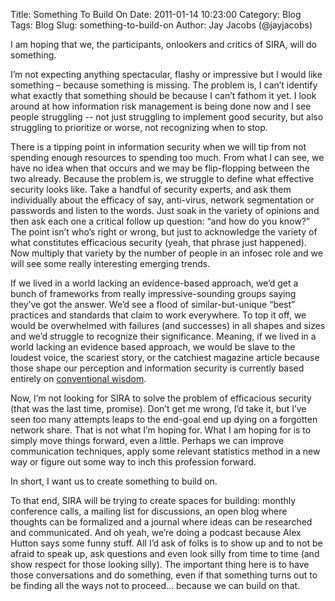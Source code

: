 Title: Something To Build On
Date: 2011-01-14 10:23:00
Category: Blog
Tags: Blog
Slug: something-to-build-on
Author: Jay Jacobs (@jayjacobs)

I am hoping that we, the participants, onlookers and critics of SIRA, will do something.

I’m not expecting anything spectacular, flashy or impressive but I would like something – because something is missing. The problem is, I can’t identify what exactly that something should be because I can’t fathom it yet. I look around at how information risk management is being done now and I see people struggling -- not just struggling to implement good security, but also struggling to prioritize or worse, not recognizing when to stop.

There is a tipping point in information security when we will tip from not spending enough resources to spending too much. From what I can see, we have no idea when that occurs and we may be flip-flopping between the two already. Because the problem is, we struggle to define what effective security looks like. Take a handful of security experts, and ask them individually about the efficacy of say, anti-virus, network segmentation or passwords and listen to the words. Just soak in the variety of opinions and then ask each one a critical follow up question: “and how do you know?” The point isn’t who’s right or wrong, but just to acknowledge the variety of what constitutes efficacious security (yeah, that phrase just happened). Now multiply that variety by the number of people in an infosec role and we will see some really interesting emerging trends.

If we lived in a world lacking an evidence-based approach, we’d get a bunch of frameworks from really impressive-sounding groups saying they’ve got the answer. We’d see a flood of similar-but-unique “best” practices and standards that claim to work everywhere. To top it off, we would be overwhelmed with failures (and successes) in all shapes and sizes and we’d struggle to recognize their significance. Meaning, if we lived in a world lacking an evidence based approach, we would be slave to the loudest voice, the scariest story, or the catchiest magazine article because those shape our perception and information security is currently based entirely on [conventional wisdom](http://en.wikipedia.org/wiki/Conventional_wisdom).

Now, I’m not looking for SIRA to solve the problem of efficacious security (that was the last time, promise). Don’t get me wrong, I’d take it, but I’ve seen too many attempts leaps to the end-goal end up dying on a forgotten network share. That is not what I’m hoping for. What I am hoping for is to simply move things forward, even a little. Perhaps we can improve communication techniques, apply some relevant statistics method in a new way or figure out some way to inch this profession forward.

In short, I want us to create something to build on.

To that end, SIRA will be trying to create spaces for building: monthly conference calls, a mailing list for discussions, an open blog where thoughts can be formalized and a journal where ideas can be researched and communicated. And oh yeah, we’re doing a podcast because Alex Hutton says some funny stuff. All I’d ask of folks is to show up and to not be afraid to speak up, ask questions and even look silly from time to time (and show respect for those looking silly). The important thing here is to have those conversations and do something, even if that something turns out to be finding all the ways not to proceed… because we can build on that.

